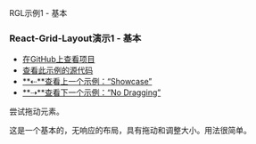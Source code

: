RGL示例1  - 基本

### React-Grid-Layout演示1  - 基本

-   [在GitHub上查看项目](https://github.com/STRML/react-grid-layout)
-   [查看此示例的源代码](https://github.com/STRML/react-grid-layout/blob/master/test/examples/1-basic.jsx)
-   [**⇠**查看上一个示例：“Showcase”](0-showcase.html)
-   [**⇢**查看下一个示例：“No Dragging”](2-no-dragging.html)

尝试拖动元素。

这是一个基本的，无响应的布局，具有拖动和调整大小。用法很简单。
